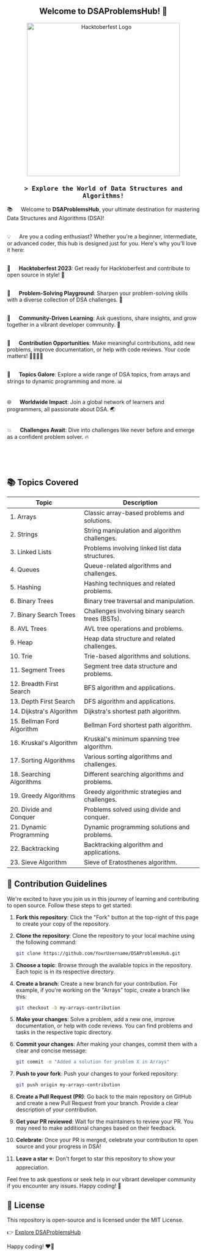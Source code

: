 <h2 align="center">Welcome to DSAProblemsHub! 🚀</h2>

<p align="center">
  <a href="https://hacktoberfest.digitalocean.com/"><img src="https://miro.medium.com/v2/resize:fit:1200/1*Lz_KFgbak2sUjwjOG9SZ4g.png" alt="Hacktoberfest Logo" width="400"></a>
</p>

<!-- Intro  -->
<h3 align="center">
        <samp>&gt; Explore the World of Data Structures and Algorithms!
        </samp>
</h3>

<!-- About DSAProblemsHub -->

<p>

📚 &emsp; Welcome to **DSAProblemsHub**, your ultimate destination for mastering Data Structures and Algorithms (DSA)! <br/><br/>

💡 &emsp; Are you a coding enthusiast? Whether you're a beginner, intermediate, or advanced coder, this hub is designed just for you. Here's why you'll love it here: <br/><br/>

🌟 &emsp; **Hacktoberfest 2023**: Get ready for Hacktoberfest and contribute to open source in style! 🎉<br/><br/>

🧠 &emsp; **Problem-Solving Playground**: Sharpen your problem-solving skills with a diverse collection of DSA challenges. 🧩<br/><br/>

💬 &emsp; **Community-Driven Learning**: Ask questions, share insights, and grow together in a vibrant developer community. 💬<br/><br/>

🚀 &emsp; **Contribution Opportunities**: Make meaningful contributions, add new problems, improve documentation, or help with code reviews. Your code matters! 👩‍💻👨‍💻<br/><br/>

📜 &emsp; **Topics Galore**: Explore a wide range of DSA topics, from arrays and strings to dynamic programming and more. 📊<br/><br/>

🌐 &emsp; **Worldwide Impact**: Join a global network of learners and programmers, all passionate about DSA. 🌏<br/><br/>

💥 &emsp; **Challenges Await**: Dive into challenges like never before and emerge as a confident problem solver. 🔥<br/><br/>

</p>

<br/>
<br/>

## 📚 Topics Covered

| Topic                      | Description                                      |
| -------------------------- | ------------------------------------------------ |
| 1. Arrays                  | Classic array-based problems and solutions.      |
| 2. Strings                 | String manipulation and algorithm challenges.    |
| 3. Linked Lists            | Problems involving linked list data structures.  |
| 4. Queues                  | Queue-related algorithms and challenges.         |
| 5. Hashing                 | Hashing techniques and related problems.         |
| 6. Binary Trees            | Binary tree traversal and manipulation.          |
| 7. Binary Search Trees     | Challenges involving binary search trees (BSTs). |
| 8. AVL Trees               | AVL tree operations and problems.                |
| 9. Heap                    | Heap data structure and related challenges.      |
| 10. Trie                   | Trie-based algorithms and solutions.             |
| 11. Segment Trees          | Segment tree data structure and problems.        |
| 12. Breadth First Search   | BFS algorithm and applications.                  |
| 13. Depth First Search     | DFS algorithm and applications.                  |
| 14. Dijkstra's Algorithm   | Dijkstra's shortest path algorithm.              |
| 15. Bellman Ford Algorithm | Bellman Ford shortest path algorithm.            |
| 16. Kruskal's Algorithm    | Kruskal's minimum spanning tree algorithm.       |
| 17. Sorting Algorithms     | Various sorting algorithms and challenges.       |
| 18. Searching Algorithms   | Different searching algorithms and problems.     |
| 19. Greedy Algorithms      | Greedy algorithmic strategies and challenges.    |
| 20. Divide and Conquer     | Problems solved using divide and conquer.        |
| 21. Dynamic Programming    | Dynamic programming solutions and problems.      |
| 22. Backtracking           | Backtracking algorithm and applications.         |
| 23. Sieve Algorithm        | Sieve of Eratosthenes algorithm.                 |

## 🚀 Contribution Guidelines

We're excited to have you join us in this journey of learning and contributing to open source. Follow these steps to get started:

1. **Fork this repository**: Click the "Fork" button at the top-right of this page to create your copy of the repository.

2. **Clone the repository**: Clone the repository to your local machine using the following command:

   ```sh
   git clone https://github.com/YourUsername/DSAProblemsHub.git
   ```

3. **Choose a topic**: Browse through the available topics in the repository. Each topic is in its respective directory.

4. **Create a branch**: Create a new branch for your contribution. For example, if you're working on the "Arrays" topic, create a branch like this:

   ```sh
   git checkout -b my-arrays-contribution
   ```

5. **Make your changes**: Solve a problem, add a new one, improve documentation, or help with code reviews. You can find problems and tasks in the respective topic directory.

6. **Commit your changes**: After making your changes, commit them with a clear and concise message:

   ```sh
   git commit -m "Added a solution for problem X in Arrays"
   ```

7. **Push to your fork**: Push your changes to your forked repository:

   ```sh
   git push origin my-arrays-contribution
   ```

8. **Create a Pull Request (PR)**: Go back to the main repository on GitHub and create a new Pull Request from your branch. Provide a clear description of your contribution.

9. **Get your PR reviewed**: Wait for the maintainers to review your PR. You may need to make additional changes based on their feedback.

10. **Celebrate**: Once your PR is merged, celebrate your contribution to open source and your progress in DSA!

11. **Leave a star ⭐**: Don't forget to star this repository to show your appreciation.

Feel free to ask questions or seek help in our vibrant developer community if you encounter any issues. Happy coding! 🎉

## 📄 License

This repository is open-source and is licensed under the MIT License.

👉 [Explore DSAProblemsHub](https://github.com/YourUsername/DSAProblemsHub)

Happy coding! ❤️🚀
